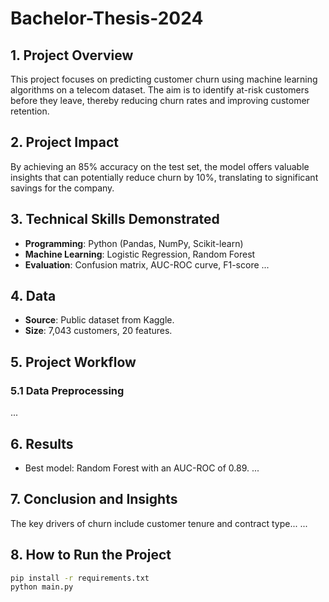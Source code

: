 # Bachelor-Thesis-2024

## 1. Project Overview
This project focuses on predicting customer churn using machine learning algorithms on a telecom dataset. The aim is to identify at-risk customers before they leave, thereby reducing churn rates and improving customer retention.

## 2. Project Impact
By achieving an 85% accuracy on the test set, the model offers valuable insights that can potentially reduce churn by 10%, translating to significant savings for the company.

## 3. Technical Skills Demonstrated
- **Programming**: Python (Pandas, NumPy, Scikit-learn)
- **Machine Learning**: Logistic Regression, Random Forest
- **Evaluation**: Confusion matrix, AUC-ROC curve, F1-score
...

## 4. Data
- **Source**: Public dataset from Kaggle.
- **Size**: 7,043 customers, 20 features.

## 5. Project Workflow
### 5.1 Data Preprocessing
...

## 6. Results
- Best model: Random Forest with an AUC-ROC of 0.89.
...

## 7. Conclusion and Insights
The key drivers of churn include customer tenure and contract type...
...

## 8. How to Run the Project
```bash
pip install -r requirements.txt
python main.py
